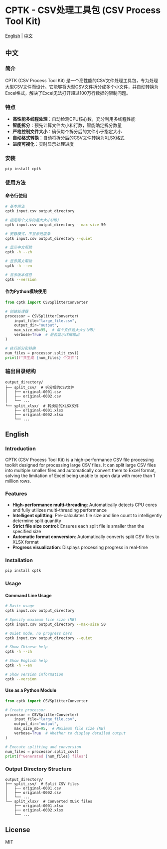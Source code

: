 # CPTK - CSV处理工具包 (CSV Process Tool Kit)

[English](#english) | [中文](#中文)

## 中文

### 简介

CPTK (CSV Process Tool Kit) 是一个高性能的CSV文件处理工具包，专为处理大型CSV文件而设计。它能够将大型CSV文件拆分成多个小文件，并自动转换为Excel格式，解决了Excel无法打开超过100万行数据的限制问题。

### 特点

- **高性能多线程处理**：自动检测CPU核心数，充分利用多线程性能
- **智能拆分**：预先计算文件大小和行数，智能确定拆分数量
- **严格控制文件大小**：确保每个拆分后的文件小于指定大小
- **自动格式转换**：自动将拆分后的CSV文件转换为XLSX格式
- **进度可视化**：实时显示处理进度

### 安装

```bash
pip install cptk
```

### 使用方法

#### 命令行使用

```bash
# 基本用法
cptk input.csv output_directory

# 指定每个文件的最大大小(MB)
cptk input.csv output_directory --max-size 50

# 安静模式，不显示进度条
cptk input.csv output_directory --quiet

# 显示中文帮助
cptk -h --zh

# 显示英文帮助
cptk -h --en

# 显示版本信息
cptk --version
```

#### 作为Python模块使用

```python
from cptk import CSVSplitterConverter

# 创建处理器
processor = CSVSplitterConverter(
    input_file="large_file.csv",
    output_dir="output",
    max_size_mb=95,  # 每个文件最大大小(MB)
    verbose=True  # 是否显示详细输出
)

# 执行拆分和转换
num_files = processor.split_csv()
print(f"共生成 {num_files} 个文件")
```

### 输出目录结构

```
output_directory/
├── split_csv/  # 拆分后的CSV文件
│   ├── original-0001.csv
│   ├── original-0002.csv
│   └── ...
└── split_xlsx/  # 转换后的XLSX文件
    ├── original-0001.xlsx
    ├── original-0002.xlsx
    └── ...
```

## English

### Introduction

CPTK (CSV Process Tool Kit) is a high-performance CSV file processing toolkit designed for processing large CSV files. It can split large CSV files into multiple smaller files and automatically convert them to Excel format, solving the limitation of Excel being unable to open data with more than 1 million rows.

### Features

- **High-performance multi-threading**: Automatically detects CPU cores and fully utilizes multi-threading performance
- **Intelligent splitting**: Pre-calculates file size and line count to intelligently determine split quantity
- **Strict file size control**: Ensures each split file is smaller than the specified size
- **Automatic format conversion**: Automatically converts split CSV files to XLSX format
- **Progress visualization**: Displays processing progress in real-time

### Installation

```bash
pip install cptk
```

### Usage

#### Command Line Usage

```bash
# Basic usage
cptk input.csv output_directory

# Specify maximum file size (MB)
cptk input.csv output_directory --max-size 50

# Quiet mode, no progress bars
cptk input.csv output_directory --quiet

# Show Chinese help
cptk -h --zh

# Show English help
cptk -h --en

# Show version information
cptk --version
```

#### Use as a Python Module

```python
from cptk import CSVSplitterConverter

# Create processor
processor = CSVSplitterConverter(
    input_file="large_file.csv",
    output_dir="output",
    max_size_mb=95,  # Maximum file size (MB)
    verbose=True  # Whether to display detailed output
)

# Execute splitting and conversion
num_files = processor.split_csv()
print(f"Generated {num_files} files")
```

### Output Directory Structure

```
output_directory/
├── split_csv/  # Split CSV files
│   ├── original-0001.csv
│   ├── original-0002.csv
│   └── ...
└── split_xlsx/  # Converted XLSX files
    ├── original-0001.xlsx
    ├── original-0002.xlsx
    └── ...
```

## License

MIT
